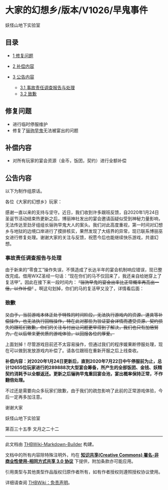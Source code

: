 # 大家的幻想乡/版本/V1026/早鬼事件

<!-- source html: G:\repos\THBWiki-Markdown-Builder\THBWikiMarkdown\Temp\main\b\be\ns0%3A%E5%A4%A7%E5%AE%B6%E7%9A%84%E5%B9%BB%E6%83%B3%E4%B9%A1%2F%E7%89%88%E6%9C%AC%2FV1026%2F%E6%97%A9%E9%AC%BC%E4%BA%8B%E4%BB%B6.html -->

妖怪山地下实验室


## 目录

- [1 修复问题](#修复问题)
- [2 补偿内容](#补偿内容)
- [3 公告内容](#公告内容)

  - [3.1 事故责任调查报告与处理](#事故责任调查报告与处理)
  - [3.2 致歉](#致歉)








## 修复问题
- 进行临时停服维护
- 修复了[骊驹早鬼](./大家的幻想乡-人物-骊驹早鬼.md)无法被宴出的问题


## 补偿内容
- 对所有玩家的宴会资源（金币，饭团，契约）进行全额补偿


## 公告内容
  
以下为制作组原话。
  
  
各位《大家的幻想乡》玩家：
  
  
感谢一直以来的支持与坚守。近日，我们收到许多跟班反馈，自2020年1月24日圣诞节活动结束热更新之后，博丽神社发出的宴会邀请函疑似受到神秘力量影响，无法传达至劲牙组组长骊驹早鬼大人的案头。我们对此高度重视，第一时间对幻想乡与地狱的边境口岸进行了摸排核实，果然发现了大结界的异常，现已联系博丽巫女进行修复处理。谢谢大家的关注与反馈，祝愿今后也能继续快乐游戏，共谱幻想。
  


### 事故责任调查报告与处理
  
由于新来的“零食工”操作失误，不慎造成了长达半年的宴会机制响应错误，现已整改完成。借用WXZ圣经一句话：“现在你们的马不仅回来了，我还亲自给她穿上了复活甲”。因此在接下来一段时间内： ~~“骊驹早鬼的宴会出率比正常概率再高出一倍，以作补偿”~~ 。啊这句划掉，你们的马的复活甲又没了，详情看后面：
  


###  ~~致歉~~ 
  
 ~~又由于，当前游戏本体正处于特殊的时间阶段，无法执行游戏内的资源、道具等补偿操作，也无法执行回档操作，特在此对那些为验证宴会详情而遭受资源、契约损失的跟班们致歉，你们的关注与付出让问题更早得到了解决，我们也只有加倍努力，在以后带来更优质的游戏体验，以回报各位的厚爱。~~ 
  
  
  

上面划掉！尽管游戏目前还不太容易操作，但通过我们的程序媛果断停服处理，现在可以做到发放游戏内补偿了。请各位跟班在重新开服之后上线查收。
  
  
 **补偿内容：对2020年1月24日更新后，直到2020年7月22日中午停服前为止，总计12655位玩家进行的289888次大型宴会筹备，所产生的全部饭团、金钱、妖精契约消耗予以全额返还。更新之后骊驹早鬼重回宴会池，宴出概率保持正常，不作翻倍处理。** 
  
  
不过还是需要向众多玩家们致歉，由于我们的疏忽影响了此前的正常游戏体验，今后一定再多加注意。
  
  
谢谢大家
  
  
妖怪山地下实验室
  
  
第百三十五季 文月之二十二
  





---

此文档由 [THBWiki-Markdown-Builder](https://github.com/Delsin-Yu/THBWiki-Markdown-Builder) 构建。

文档中的所有内容除特殊注明外，均在 [**知识共享(Creative Commons) 署名-非商业性使用-相同方式共享 3.0 协议**](https://creativecommons.org/licenses/by-sa/3.0/deed.zh-hans) 下提供，附加条款亦可能应用。

引用类型与其他类型作品版权归原作者所有，如有作者授权则遵照授权协议使用。

详细请查阅 [THBWiki：免责声明](https://thbwiki.cc/THBWiki:%E5%85%8D%E8%B4%A3%E5%A3%B0%E6%98%8E)。

